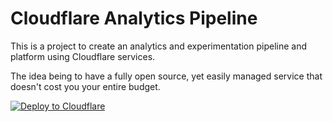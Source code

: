 # Cloudflare Analytics Pipeline

This is a project to create an analytics and experimentation pipeline and platform using Cloudflare services.

The idea being to have a fully open source, yet easily managed service that doesn't cost you your entire budget.

[![Deploy to Cloudflare](https://deploy.workers.cloudflare.com/button)](https://deploy.workers.cloudflare.com/?url=https://github.com/nicholasgriffintn/cloudflare-analytics-pipeline)